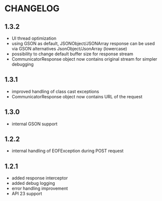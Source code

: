 # CHANGELOG

## 1.3.2

* UI thread optimization
* using GSON as default, JSONObject/JSONArray response can be used via GSON alternatives JsonObject/JsonArray (lowercase)
* possibility to change default buffer size for response stream
* CommunicatorResponse object now contains original stream for simpler debugging

## 1.3.1

* improved handling of class cast exceptions
* CommunicatorResponse object now contains URL of the request

## 1.3.0

* internal GSON support

## 1.2.2

* internal handling of EOFException during POST request

## 1.2.1

* added response interceptor
* added debug logging
* error handling improvement
* API 23 support